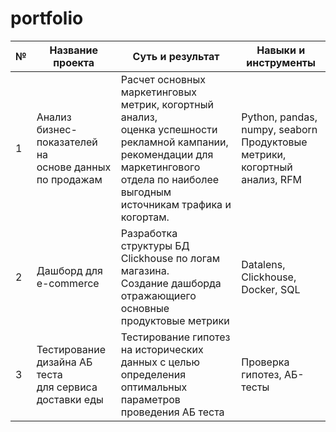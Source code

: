 # portfolio


|№| Название проекта | Суть и результат | 	Навыки и инструменты |
|----------|----------|----------|----------|
|1   |Анализ бизнес-показателей на <br> основе данных по продажам | Расчет основных маркетинговых метрик, когортный анализ,<br> оценка успешности рекламной кампании, рекомендации для <br> маркетингового отдела по наиболее выгодным источникам трафика и когортам.   | Python, pandas, numpy, seaborn <br>  Продуктовые метрики, когортный анализ, RFM  |
| 2    | Дашборд для  e-commerce | Разработка структуры БД Clickhouse по логам магазина. <br> Создание дашборда отражающиего основные продуктовые метрики | Datalens, Clickhouse,  <br>  Docker, SQL  | 
| 3    | Тестирование дизайна АБ теста <br> для сервиса доставки еды | Тестирование гипотез на исторических данных с целью определения оптимальных параметров проведения АБ теста  |Проверка гипотез, АБ-тесты   |





